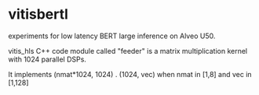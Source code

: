 # vitisbertl
experiments for low latency BERT large inference on Alveo U50.

vitis_hls C++ code module called "feeder" is a matrix multiplication kernel with 1024 parallel DSPs.

It implements (nmat*1024, 1024) . (1024, vec)
  when nmat in [1,8] and vec in [1,128]
  
